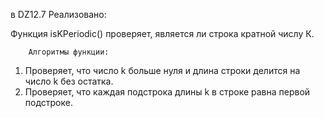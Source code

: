 в DZ12.7 Реализовано:

Функция isKPeriodic() проверяет, является ли строка кратной числу К. 

        Алгоритмы функции:
1. Проверяет, что число k больше нуля и длина строки делится на число k без остатка.
2. Проверяет, что каждая подстрока длины k в строке равна первой подстроке.
